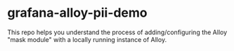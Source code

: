 # grafana-alloy-pii-demo
This repo helps you understand the process of adding/configuring the Alloy "mask module" with a locally running instance of Alloy.
